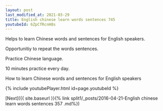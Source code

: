 ```yaml
---
layout: post
last_modified_at: 2021-03-29
title: English chinese learn words sentences 745 
youtubeId: 6ZpCfRcnH8s
---
```

 
 
Helps to learn Chinese words and sentences for English speakers.

Opportunitiy to repeat the words sentences. 

Practice Chinese language. 
 
10 minutes practice every day. 
 
How to learn Chinese words and sentences for English speakers 
 
{% include youtubePlayer.html id=page.youtubeId %}
 
 
[Next]({{ site.baseurl }}{% link  split1/_posts/2016-04-21-English chinese learn words sentences 357 .md%})
 
